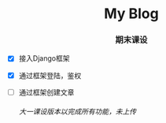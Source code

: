 <div align="center">

# My Blog

### 期末课设

</div>

- [x] 接入Django框架

- [x] 通过框架登陆，鉴权

- [ ] 通过框架创建文章

  ###### 大一课设版本以完成所有功能，未上传